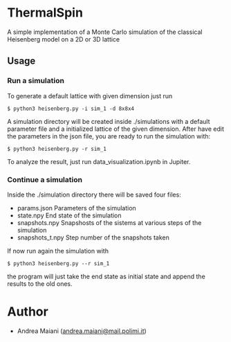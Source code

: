 # ThermalSpin

A simple implementation of a Monte Carlo simulation of the classical Heisenberg model on
a 2D or 3D lattice

## Usage

### Run a simulation 

To generate a default lattice with given dimension just run
```lang=bash
$ python3 heisenberg.py -i sim_1 -d 8x8x4
```
A simulation directory will be created inside ./simulations with a default parameter file
and a initialized lattice of the given dimension.
After have edit the parameters in the json file, you are ready to run the simulation with:
```
$ python3 heisenberg.py -r sim_1
```
To analyze the result, just run data_visualization.ipynb in Jupiter.

### Continue a simulation 
Inside the ./simulation directory there will be saved four files:
- params.json       Parameters of the simulation
- state.npy         End state of the simulation
- snapshots.npy     Snapshosts of the sistems at various steps of the simulation 
- snapshots_t.npy   Step number of the snapshots taken

If now run again the simulation with
```
$ python3 heisenberg.py --r sim_1
```

the program will just take the end state as initial state and append the results to the old ones.

# Author
- Andrea Maiani (andrea.maiani@mail.polimi.it)